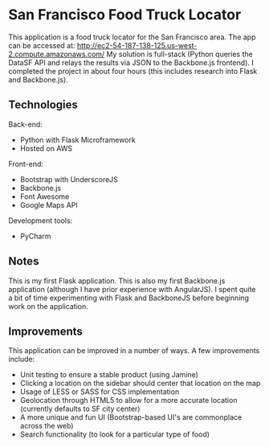 # San Francisco Food Truck Locator
This application is a food truck locator for the San Francisco area. 
The app can be accessed at: http://ec2-54-187-138-125.us-west-2.compute.amazonaws.com/
My solution is full-stack (Python queries the DataSF API and relays the results via JSON to the Backbone.js frontend). I completed the project in about four hours (this includes research into Flask and Backbone.js).


## Technologies
Back-end:
- Python with Flask Microframework
- Hosted on AWS

Front-end:
- Bootstrap with UnderscoreJS
- Backbone.js
- Font Awesome
- Google Maps API

Development tools:
- PyCharm

## Notes
This is my first Flask application. This is also my first Backbone.js application (although I have prior experience with AngularJS).
I spent quite a bit of time experimenting with Flask and BackboneJS before beginning work on the application.

## Improvements
This application can be improved in a number of ways. A few improvements include:
- Unit testing to ensure a stable product (using Jamine)
- Clicking a location on the sidebar should center that location on the map
- Usage of LESS or SASS for CSS implementation
- Geolocation through HTML5 to allow for a more accurate location (currently defaults to SF city center)
- A more unique and fun UI (Bootstrap-based UI's are commonplace across the web)
- Search functionality (to look for a particular type of food)

